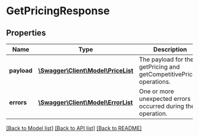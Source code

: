 # GetPricingResponse

## Properties
Name | Type | Description | Notes
------------ | ------------- | ------------- | -------------
**payload** | [**\Swagger\Client\Model\PriceList**](PriceList.md) | The payload for the getPricing and getCompetitivePricing operations. | [optional] 
**errors** | [**\Swagger\Client\Model\ErrorList**](ErrorList.md) | One or more unexpected errors occurred during the operation. | [optional] 

[[Back to Model list]](../README.md#documentation-for-models) [[Back to API list]](../README.md#documentation-for-api-endpoints) [[Back to README]](../README.md)


